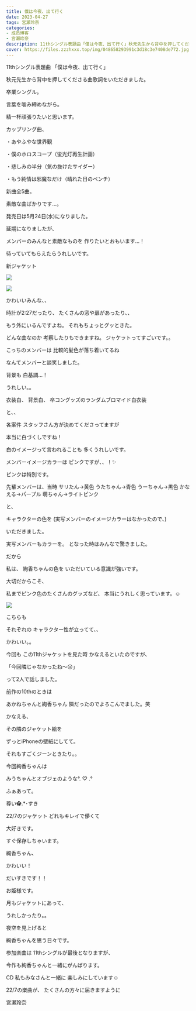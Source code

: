 ```yaml
---
title: 僕は今夜、出て行く
date: 2023-04-27
tags: 宮瀬玲奈
categories: 
- 成员博客
- 宮瀬玲奈
description: 11thシングル表題曲「僕は今夜、出て行く」秋元先生から背中を押してくださる曲歌詞をいただきました。卒業シングル。言葉を噛み締めながら。精一杯頑張りた...
cover: https://files.zzzhxxx.top/img/048658293991c3d18c3e7408de772.jpg 
---
```










11thシングル表題曲
「僕は今夜、出て行く」




秋元先生から背中を押してくださる曲歌詞をいただきました。

卒業シングル。






言葉を噛み締めながら。

精一杯頑張りたいと思います。












カップリング曲、


・あやふやな世界観

・僕のホロスコープ（蛍光灯再生計画）

・悲しみの半分（気の抜けたサイダー）

・もう純情は邪魔なだけ（晴れた日のベンチ）





新曲全5曲。


素敵な曲ばかりです...。






発売日は5月24日(水)になりました。


延期になりましたが、

メンバーのみんなと素敵なものを
作りたいとおもいます...！


待っていてもらえたらうれしいです。













新ジャケット



![](https://files.zzzhxxx.top/img/048658293991c3d18c3e7408de772.jpg)









![](https://files.zzzhxxx.top/img/048658293991c3d18c3e7408de772-01.jpg)




かわいいみんな、、



時計が2:27だったり、
たくさんの窓や扉があったり、、

もう外にいるんですよね。
それもちょっとグッときた。





どんな曲なのか
考察したりもできますね。
ジャケットってすごいです。。







こっちのメンバーは
比較的髪色が落ち着いてるね

なんてメンバーと談笑しました。






背景も
白基調...！


うれしい。。




衣装白、
背景白、
卒コングッズのランダムブロマイド白衣装

と、、


各案件
スタッフさん方が決めてくださってますが

本当に白づくしですね！


白のイメージって言われることも
多くうれしいです。






メンバーイメージカラーは
ピンクですが、、！✨


ピンクは特別です。





先輩メンバーは、当時
サリたん→黄色
うたちゃん→青色
うーちゃん→黒色
かなえる→パープル
萌ちゃん→ライトピンク

と、

キャラクターの色を
(実写メンバーのイメージカラーはなかったので、)

いただきました。





実写メンバーもカラーを。
となった時はみんなで驚きました。





だから

私は、
絢香ちゃんの色を
いただいている意識が強いです。


大切だからこそ、

私までピンク色のたくさんのグッズなど、
本当にうれしく思っています。☺️







![](https://files.zzzhxxx.top/img/048658293991c3d18c3e7408de772-02.jpg)



こちらも

それぞれの
キャラクター性が立ってて、、

かわいい。。







今回も
この11thジャケットを見た時
かなえるといたのですが、

「今回隣じゃなかったね〜😢」

って2人で話しました。




前作の10thのときは

あかねちゃんと絢香ちゃん
隣だったのでよろこんでました。笑




かなえる、

その隣のジャケット絵を

ずっとiPhoneの壁紙にしてて。

それもすごくジーンときたり。。







今回絢香ちゃんは

みうちゃんとオブジェのような°. ♡ .°


ふぁあって。

尊い✿.*･すき














22/7のジャケット
どれもキレイで儚くて

大好きです。



すぐ保存しちゃいます。














絢香ちゃん、

かわいい！


だいすきです！！


お姫様です。







月もジャケットにあって、

うれしかったり。。






夜空を見上げると

絢香ちゃんを思う日々です。















参加楽曲は
11thシングルが最後となりますが、

今作も絢香ちゃんと一緒にがんばります。




CD
私もみなさんと一緒に
楽しみにしています☺️








22/7の楽曲が、
たくさんの方々に届きますように




宮瀬玲奈


